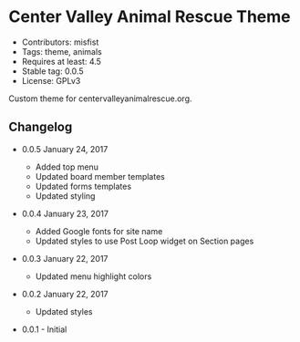 # Center Valley Animal Rescue Theme

* Contributors: misfist
* Tags: theme, animals
* Requires at least: 4.5
* Stable tag: 0.0.5
* License: GPLv3

Custom theme for centervalleyanimalrescue.org.

## Changelog

* 0.0.5 January 24, 2017
  * Added top menu
  * Updated board member templates
  * Updated forms templates
  * Updated styling

* 0.0.4 January 23, 2017
  * Added Google fonts for site name
  * Updated styles to use Post Loop widget on Section pages

* 0.0.3 January 22, 2017
  * Updated menu highlight colors

* 0.0.2 January 22, 2017
  * Updated styles

* 0.0.1 - Initial
